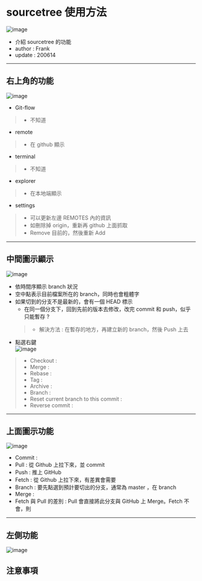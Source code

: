 # sourcetree 使用方法
![image](https://github.com/Frank0321/desktop-tutorial/blob/master/sourcetree_png/%E6%95%B4%E9%AB%94%E5%9C%96%E7%A4%BA.png)
- 介紹 sourcetree 的功能
- author : Frank
- update : 200614
---
## 右上角的功能
![image](https://github.com/Frank0321/desktop-tutorial/blob/master/sourcetree_png/%E5%8F%B3%E4%B8%8A%E8%A7%92%E5%8A%9F%E8%83%BD.png)
- Git-flow
> - 不知道
- remote
> - 在 github 顯示
- terminal
> - 不知道
- explorer
> - 在本地端顯示
- settings
> - 可以更新左邊 REMOTES 內的資訊
> - 如刪除掉 origin，重新再 github 上面抓取
> - Remove 目前的，然後重新 Add
---
## 中間圖示顯示
![image](https://github.com/Frank0321/desktop-tutorial/blob/master/sourcetree_png/%E4%B8%AD%E9%96%93%E5%9C%96%E7%A4%BA%E9%A1%AF%E7%A4%BA.png)
- 依時間序顯示 branch 狀況
- 空中點表示目前檔案所在的 branch，同時也會粗體字
- 如果切到的分支不是最新的，會有一個 HEAD 標示
  - 在同一個分支下，回到先前的版本去修改，改完 commit 和 push，似乎只能暫存 ?
  >  - 解決方法 : 在暫存的地方，再建立新的 branch，然後 Push 上去
- 點選右鍵
<br>![image](https://github.com/Frank0321/desktop-tutorial/blob/master/sourcetree_png/%E4%B8%AD%E9%96%93branch%E5%8F%B3%E9%8D%B5.png)</br>
> - Checkout :
> - Merge :
> - Rebase :
> - Tag :
> - Archive :
> - Branch :
> - Reset current branch to this commit : 
> - Reverse commit :
---
## 上面圖示功能
![image](https://github.com/Frank0321/desktop-tutorial/blob/master/sourcetree_png/%E4%B8%8A%E9%9D%A2%E5%9C%96%E7%A4%BA%E5%8A%9F%E8%83%BD.png)
- Commit : 
- Pull : 從 Github 上拉下來，並 commit
- Push : 推上 GitHub
- Fetch : 從 Github 上拉下來，有差異會需要 
- Branch : 要先點選到預計要切出的分支，通常為 master ，在 branch
- Merge :
- Fetch 與 Pull 的差別 : Pull 會直接將此分支與 GitHub 上 Merge。Fetch 不會，則 
---
## 左側功能
![image](https://github.com/Frank0321/desktop-tutorial/blob/master/sourcetree_png/%E5%B7%A6%E5%81%B4%E5%8A%9F%E8%83%BD.png)

## 注意事項

> 

